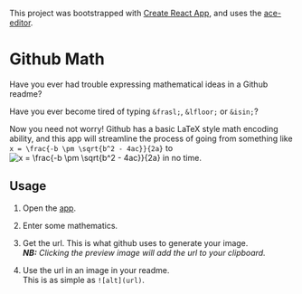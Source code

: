 This project was bootstrapped with [Create React
App](https://github.com/facebook/create-react-app), and uses the
[ace-editor](https://ace.c9.io/).

# Github Math

Have you ever had trouble expressing mathematical ideas in a Github readme?

Have you ever become tired of typing `&frasl;`, `&lfloor;` or `&isin;`?

Now you need not worry! Github has a basic LaTeX style math encoding ability,
and this app will streamline the process of going from something like `x =
\frac{-b \pm \sqrt{b^2 - 4ac}}{2a}` to ![x = \frac{-b \pm \sqrt{b^2 -
4ac}}{2a}](https://render.githubusercontent.com/render/math?math=x%20%3D%20%5Cfrac%7B-b%20%5Cpm%20%5Csqrt%7Bb%5E2%20-%204ac%7D%7D%7B2a%7D)
in no time.

## Usage

1. Open the [app](https://shlappas.com/github-math/).

2. Enter some mathematics.

3. Get the url. This is what github uses to generate your image. <br> _**NB:**
   Clicking the preview image will add the url to your clipboard._

4. Use the url in an image in your readme. <br>This is as simple as `![alt](url)`.

